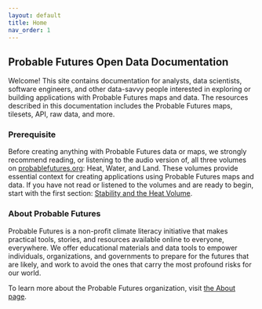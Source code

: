 ```yaml
---
layout: default
title: Home
nav_order: 1
---
```


## Probable Futures Open Data Documentation

Welcome! This site contains documentation for analysts, data scientists, software engineers, and other data-savvy people interested in exploring or building applications with Probable Futures maps and data. The resources described in this documentation includes the Probable Futures maps, tilesets, API, raw data, and more.

### Prerequisite

Before creating anything with Probable Futures data or maps, we strongly recommend reading, or listening to the audio version of, all three volumes on [probablefutures.org](https://probablefutures.org/): Heat, Water, and Land. These volumes provide essential context for creating applications using Probable Futures maps and data. If you have not read or listened to the volumes and are ready to begin, start with the first section: [Stability and the Heat Volume](https://probablefutures.org/stability).

### About Probable Futures

Probable Futures is a non-profit climate literacy initiative that makes practical tools, stories, and resources available online to everyone, everywhere. We offer educational materials and data tools to empower individuals, organizations, and governments to prepare for the futures that are likely, and work to avoid the ones that carry the most profound risks for our world.

To learn more about the Probable Futures organization, visit [the About page](https://probablefutures.org/about).
